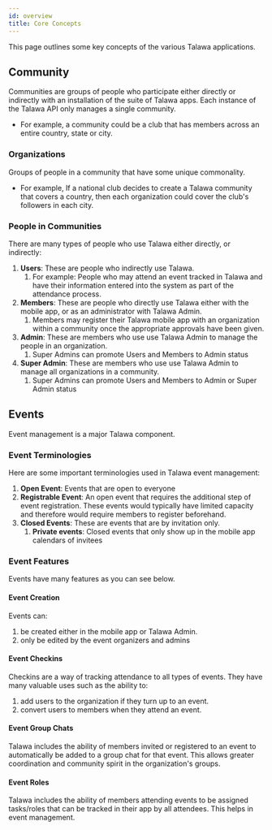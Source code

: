 ```yaml
---
id: overview
title: Core Concepts
---
```


This page outlines some key concepts of the various Talawa applications.

## Community​
Communities are groups of people who participate either directly or indirectly with an installation of the suite of Talawa apps. Each instance of the Talawa API only manages a single community.

- For example, a community could be a club that has members across an entire country, state or city.

### Organizations
Groups of people in a community that have some unique commonality. 

- For example, If a national club decides to create a Talawa community that covers a country, then each organization could cover the club's followers in each city.

### People in Communities

There are many types of people who use Talawa either directly, or indirectly:
1. **Users**: These are people who indirectly use Talawa. 
    1. For example: People who may attend an event tracked in Talawa and have their information entered into the system as part of the attendance process. 
1. **Members**: These are people who directly use Talawa either with the mobile app, or as an administrator with Talawa Admin. 
    1. Members may register their Talawa mobile app with an organization within a community once the appropriate approvals have been given.
1. **Admin**: These are members who use use Talawa Admin to manage the people in an organization.
     1. Super Admins can promote Users and Members to Admin status
1. **Super Admin**: These are members who use use Talawa Admin to manage all organizations in a community.
     1. Super Admins can promote Users and Members to Admin or Super Admin status

## Events

Event management is a major Talawa component.

### Event Terminologies

Here are some important terminologies used in Talawa event management:

1. **Open Event**: Events that are open to everyone
1. **Registrable Event**: An open event that requires the additional step of event registration. These events would typically have limited capacity and therefore would require members to register beforehand.
1. **Closed Events**: These are events that are by invitation only.
    1. **Private events**: Closed events that only show up in the mobile app calendars of invitees

### Event Features
Events have many features as you can see below.

#### Event Creation

Events can:
1. be created either in the mobile app or Talawa Admin.
1. only be edited by the event organizers and admins

#### Event Checkins

Checkins are a way of tracking attendance to all types of events. They have many valuable uses such as the ability to:

1. add users to the organization if they turn up to an event.
1. convert users to members when they attend an event.

#### Event Group Chats

Talawa includes the ability of members invited or registered to an event to automatically be added to a group chat for that event. This allows greater coordination and community spirit in the organization's groups.

#### Event Roles
Talawa includes the ability of members attending events to be assigned tasks/roles that can be tracked in their app by all attendees. This helps in event management.
